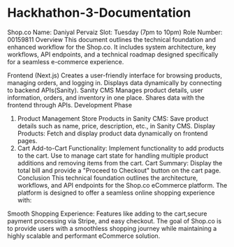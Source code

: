 # Hackhathon-3-Documentation
Shop.co
Name: Daniyal Pervaiz
Slot: Tuesday (7pm to 10pm) 
Role Number: 00159811
Overview This document outlines the technical foundation and enhanced workflow for the Shop.co. It includes system architecture, key workflows, API endpoints, and a technical roadmap designed specifically for a seamless e-commerce experience.


Frontend (Next.js)
Creates a user-friendly interface for browsing products, managing orders, and logging in.
Displays data dynamically by connecting to backend APIs(Sanity).
Sanity CMS
Manages product details, user information, orders, and inventory in one place.
Shares data with the frontend through APIs.
Development Phase
1. Product Management
Store Products in Sanity CMS: Save product details such as name, price, description, etc., in Sanity CMS.
Display Products: Fetch and display product data dynamically on frontend pages.
2. Cart
Add-to-Cart Functionality:
Implement functionality to add products to the cart.
Use to manage cart state for handling multiple product additions and removing items from the cart.
Cart Summary: Display the total bill and provide a "Proceed to Checkout" button on the cart page.
Conclusion
This technical foundation outlines the architecture, workflows, and API endpoints for the Shop.co eCommerce platform. The platform is designed to offer a seamless online shopping experience with:

Smooth Shopping Experience: Features like adding to the cart,secure payment processing via Stripe, and easy checkout.
The goal of Shop.co is to provide users with a smoothless shopping journey while maintaining a highly scalable and performant eCommerce solution.
